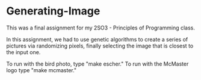 # Generating-Image

This was a final assignment for my 2SO3 - Principles of Programming class.

In this assignment, we had to use genetic algorithms to create a series of pictures via randomizing pixels, finally selecting the image that is closest to the input one.

To run with the bird photo, type "make escher." To run with the McMaster logo type "make mcmaster."
